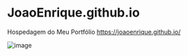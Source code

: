 # JoaoEnrique.github.io

Hospedagem do Meu Portfólio <a href="https://joaoenrique.github.io/">https://joaoenrique.github.io/</a>

![image](https://github.com/JoaoEnrique/JoaoEnrique.github.io/assets/87030375/cdb04f3b-aaff-4e9f-8523-9ee39543f840)

